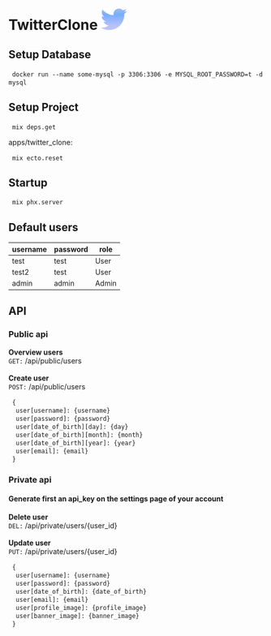 # TwitterClone <img src="https://github.com/BryanVanWinnendael/TwitterClone/blob/main/apps/twitter_clone_web/priv/static/images/twitter.png" alt="drawing" width="50"/> 

## Setup Database

```docker
 docker run --name some-mysql -p 3306:3306 -e MYSQL_ROOT_PASSWORD=t -d mysql
```

## Setup Project

```mix
 mix deps.get
```

apps/twitter_clone:

```mix
 mix ecto.reset
```

## Startup

```mix
 mix phx.server
```

## Default users

| username | password | role  |
| -------- | -------- | ----- |
| test     | test     | User  |
| test2    | test     | User  |
| admin    | admin    | Admin |

## API
### Public api
**Overview users**
<br />
`GET:` /api/public/users
<br />
<br />
**Create user**
<br />
`POST:` /api/public/users
```
 {
  user[username]: {username}
  user[password]: {password}
  user[date_of_birth][day]: {day}
  user[date_of_birth][month]: {month}
  user[date_of_birth][year]: {year}
  user[email]: {email}
 }
```

### Private api
#### Generate first an api_key on the settings page of your account
**Delete user**
<br />
`DEL:` /api/private/users/{user_id}
<br />
<br />
**Update user**
<br />
`PUT:` /api/private/users/{user_id}
```
 {
  user[username]: {username}
  user[password]: {password}
  user[date_of_birth]: {date_of_birth}
  user[email]: {email}
  user[profile_image]: {profile_image}
  user[banner_image]: {banner_image}
 }
```


